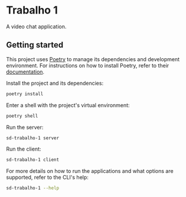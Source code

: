 # Trabalho 1

A video chat application.

## Getting started

This project uses [Poetry](https://python-poetry.org/) to manage its dependencies and development environment. For instructions on how to install Poetry, refer to their [documentation](https://python-poetry.org/docs/#installation).

Install the project and its dependencies:

```sh
poetry install
```

Enter a shell with the project's virtual environment:

```sh
poetry shell
```

Run the server:

```sh
sd-trabalho-1 server
```

Run the client:

```sh
sd-trabalho-1 client
```

For more details on how to run the applications and what options are supported, refer to the CLI's help:

```sh
sd-trabalho-1 --help
```
